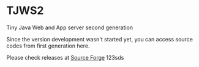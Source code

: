 TJWS2
========

Tiny Java Web and App server second generation

Since the version development wasn't started yet, you can
access source codes from first generation here.

Please check releases at <a href="http:// tjws.sf.net">Source Forge</a> 123sds